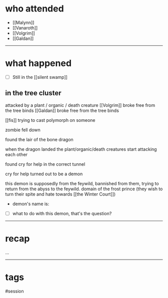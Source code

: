 # who attended

- [[Malynn]]
- [[Vanaroth]]
- [[Volgrim]]
- [[Galdan]]

---
# what happened

- [ ] Still in the [[silent swamp]]

## in the tree cluster
attacked by a plant / organic / death creature
[[Volgrim]] broke free from the tree binds
[[Galdan]] broke free from the tree binds

[[fis]] trying to cast polymorph on someone

zombie fell down

found the lair of the bone dragon

when the dragon landed the plant/organic/death creatures start attacking each other

found cry for help in the correct tunnel

cry for help turned out to be a demon

this demon is supposedly from the feywild, bannished from them, trying to return from the abyss to the feywild. domain of the frost prince (they wish to turn their spite and hate towards [[the Winter Court]])
- demon's name is: 

- [ ] what to do with this demon, that's the question?


---
# recap

...

---
# tags

#session